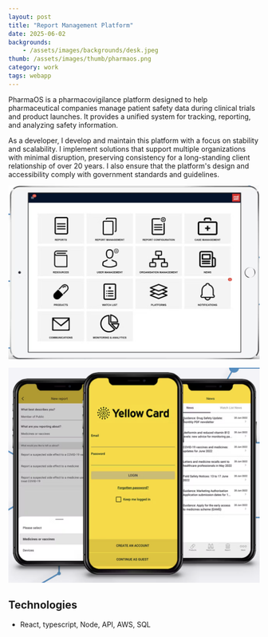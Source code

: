 ```yaml
---
layout: post
title: "Report Management Platform"
date: 2025-06-02
backgrounds:
    - /assets/images/backgrounds/desk.jpeg
thumb: /assets/images/thumb/pharmaos.png
category: work
tags: webapp
---
```


PharmaOS is a pharmacovigilance platform designed to help pharmaceutical companies manage patient safety data during clinical trials and product launches. It provides a unified system for tracking, reporting, and analyzing safety information.

As a developer, I develop and maintain this platform with a focus on stability and scalability. I implement solutions that support multiple organizations with minimal disruption, preserving consistency for a long-standing client relationship of over 20 years. I also ensure that the platform's design and accessibility comply with government standards and guidelines.

![pharmaos App](/assets/images/blog/pharmaos.png)

![pharmaos App](/assets/images/blog/pharmaos2.png)



## Technologies
- React, typescript, Node, API, AWS, SQL